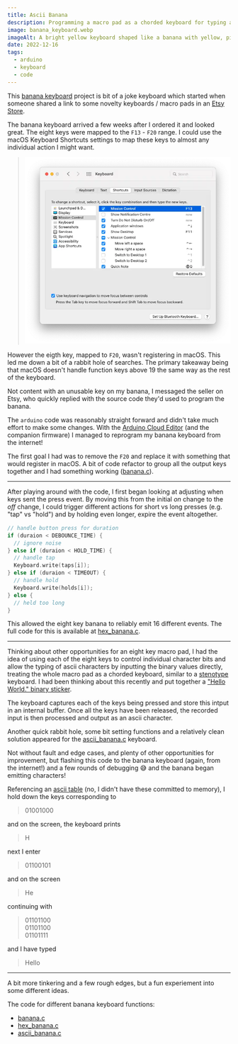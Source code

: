```yaml
---
title: Ascii Banana
description: Programming a macro pad as a chorded keyboard for typing ascii characters
image: banana_keyboard.webp
imageAlt: A bright yellow keyboard shaped like a banana with yellow, pink, and purple keycaps
date: 2022-12-16
tags:
  - arduino
  - keyboard
  - code
---
```


This [banana keyboard](https://www.etsy.com/au/listing/1232068534/8-key-banana-macropad) project is bit of a joke keyboard which started when someone shared a link to some novelty keyboards / macro pads in an [Etsy Store](https://www.etsy.com/au/shop/Steboards).

The banana keyboard arrived a few weeks after I ordered it and looked great. The eight keys were mapped to the `F13` - `F20` range. I could use the macOS Keyboard Shortcuts settings to map these keys to almost any individual action I might want.

> ![Keyboard Shortcuts](keyboard-shortcuts-settings.webp "Image of macOS Keyboard Shortcuts settings with F13 mapped")

However the eigth key, mapped to `F20`, wasn't registering in macOS. This led me down a bit of a rabbit hole of searches. The primary takeaway being that macOS doesn't handle function keys above 19 the same way as the rest of the keyboard.

Not content with an unusable key on my banana, I messaged the seller on Etsy, who quickly replied with the source code they'd used to program the banana.

The `arduino` code was reasonably straight forward and didn't take much effort to make some changes. With the [Arduino Cloud Editor](https://create.arduino.cc) (and the companion firmware) I managed to reprogram my banana keyboard from the internet!

The first goal I had was to remove the `F20` and replace it with something that would register in macOS. A bit of code refactor to group all the output keys together and I had something working ([banana.c](https://gist.github.com/pbrdmn/646eedc374ec37e680a70c88dc4bfcc3])).

---

After playing around with the code, I first began looking at adjusting when keys sent the press event. By moving this from the initial *on* change to the *off* change, I could trigger different actions for short vs long presses (e.g. "tap" vs "hold") and by holding even longer, expire the event altogether.

```c
// handle button press for duration
if (duraion < DEBOUNCE_TIME) {
  // ignore noise
} else if (duraion < HOLD_TIME) {
  // handle tap
  Keyboard.write(taps[i]);
} else if (duraion < TIMEOUT) {
  // handle hold
  Keyboard.write(holds[i]);
} else {
  // held too long
}
```

This allowed the eight key banana to reliably emit 16 different events. The full code for this is available at [hex_banana.c](https://gist.github.com/pbrdmn/ad6a53a064057658a2a4f19d895c0077).

---

Thinking about other opportunities for an eight key macro pad, I had the idea of using each of the eight keys to control individual character bits and allow the typing of ascii characters by inputting the binary values directly, treating the whole macro pad as a chorded keyboard, similar to a [stenotype](https://en.wikipedia.org/wiki/Stenotype) keyboard. I had been thinking about this recently and put together a ["Hello World." binary sticker](https://www.redbubble.com/i/sticker/Hello-world-binary-by-philip-boardman/134772669.EJUG5 "Sticker design with binary representation of each letter in the string 'Hello world.'").

The keyboard captures each of the keys being pressed and store this intput in an internal buffer. Once all the keys have been released, the recorded input is then processed and output as an ascii character.

Another quick rabbit hole, some bit setting functions and a relatively clean solution appeared for the [ascii_banana.c](https://gist.github.com/pbrdmn/646eedc374ec37e680a70c88dc4bfcc3) keyboard.

Not without fault and edge cases, and plenty of other opportunities for improvement, but flashing this code to the banana keyboard (again, from the internet!) and a few rounds of debugging 😅 and the banana began emitting characters!

Referencing an [ascii table](https://www.binaryhexconverter.com/binary-ascii-characters-table "Table listing ascii characters and their binary representation") (no, I didn't have these committed to memory), I hold down the keys corresponding to

> 01001000

and on the screen, the keyboard prints

> H

next I enter

> 01100101

and on the screen

> He

continuing with

> 01101100  
> 01101100  
> 01101111

and I have typed

> Hello

---

A bit more tinkering and a few rough edges, but a fun experiement into some different ideas.

The code for different banana keyboard functions:

- [banana.c](https://gist.github.com/pbrdmn/646eedc374ec37e680a70c88dc4bfcc3)
- [hex_banana.c](https://gist.github.com/pbrdmn/ad6a53a064057658a2a4f19d895c0077)
- [ascii_banana.c](https://gist.github.com/pbrdmn/646eedc374ec37e680a70c88dc4bfcc3)
